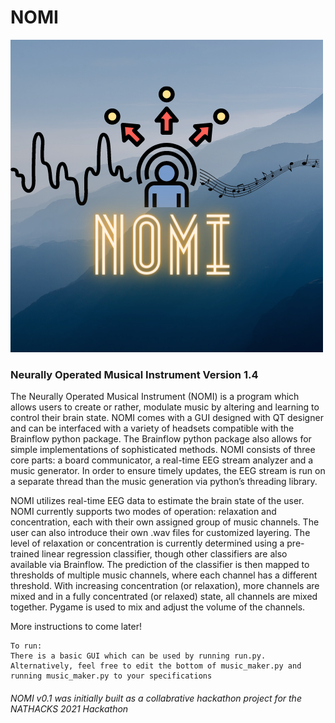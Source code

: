 # NOMI

![logo](https://github.com/LeonardoFerrisi/NOMI/blob/main/logo.png)

### Neurally Operated Musical Instrument Version 1.4

The Neurally Operated Musical Instrument (NOMI) is a program which allows users to create or rather, modulate music by altering and learning to control their brain state. NOMI comes with a GUI designed with QT designer and can be interfaced with a variety of headsets compatible with the Brainflow python package. The Brainflow python package also allows for simple implementations of sophisticated methods. NOMI consists of three core parts: a board communicator, a real-time EEG stream analyzer and a music generator. In order to ensure timely updates, the EEG stream is run on a separate thread than the music generation via python’s threading library. 

NOMI utilizes real-time EEG data to estimate the brain state of the user. NOMI currently supports two modes of operation: relaxation and concentration, each with their own assigned group of music channels. The user can also introduce their own .wav files for customized layering. The level of relaxation or concentration is currently determined using a pre-trained linear regression classifier, though other classifiers are also available via Brainflow. The prediction of the classifier is then mapped to thresholds of multiple music channels, where each channel has a different threshold. With increasing concentration (or relaxation), more channels are mixed and in a fully concentrated (or relaxed) state, all channels are mixed together. Pygame is used to mix and adjust the volume of the channels. 

More instructions to come later! 

    To run: 
    There is a basic GUI which can be used by running run.py.
    Alternatively, feel free to edit the bottom of music_maker.py and running music_maker.py to your specifications

###### NOMI v0.1 was initially built as a collabrative hackathon project for the NATHACKS 2021 Hackathon
